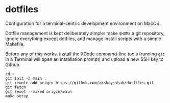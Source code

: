 # dotfiles

Configuration for a terminal-centric development environment on MacOS.

Dotfile management is kept deliberately simple: make `$HOME` a git repository,
ignore everything except dotfiles, and manage install scripts with a simple
Makefile.

Before any of this works, install the XCode command-line tools (running `git`
in a Terminal will open an installation prompt) and upload a new SSH key to
Github.

```
cd ~
git init -b main .
git remote add origin https://github.com/akshayjshah/dotfiles.git
git fetch
git reset --mixed origin/main
make setup
```
